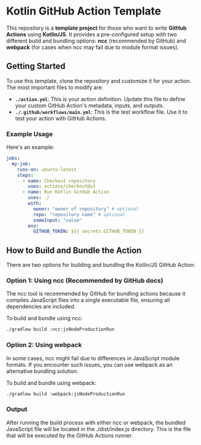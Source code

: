 # Kotlin GitHub Action Template

This repository is a **template project** for those who want to write **GitHub Actions** using **Kotlin/JS**. It provides a pre-configured setup with two different build and bundling options: **ncc** (recommended by GitHub) and **webpack** (for cases when ncc may fail due to module format issues). 

## Getting Started

To use this template, clone the repository and customize it for your action. The most important files to modify are:

- **`./action.yml`**: This is your action definition. Update this file to define your custom GitHub Action's metadata, inputs, and outputs.
- **`./.github/workflows/main.yml`**: This is the test workflow file. Use it to test your action with GitHub Actions.

### Example Usage 

Here's an example:

```yaml
jobs:
  my-job:
    runs-on: ubuntu-latest
    steps:
      - name: Checkout repository
        uses: actions/checkout@v2
      - name: Run Kotlin GitHub Action
        uses: ./
        with:
          owner: "owner of repository" # optional
          repo: "repository name" # optional
          someInput: "value" 
        env:
          GITHUB_TOKEN: ${{ secrets.GITHUB_TOKEN }}
```

## How to Build and Bundle the Action
There are two options for building and bundling the Kotlin/JS GitHub Action:

### Option 1: Using ncc (Recommended by GitHub docs)
The ncc tool is recommended by GitHub for bundling actions because it compiles JavaScript files into a single executable file, ensuring all dependencies are included.

To build and bundle using ncc:

```bash
./gradlew build :ncc:jsNodeProductionRun
```

### Option 2: Using webpack
In some cases, ncc might fail due to differences in JavaScript module formats. If you encounter such issues, you can use webpack as an alternative bundling solution.

To build and bundle using webpack:

```bash
./gradlew build :webpack:jsNodeProductionRun
```

### Output
After running the build process with either ncc or webpack, the bundled JavaScript file will be located in the ./dist/index.js directory. This is the file that will be executed by the GitHub Actions runner.


